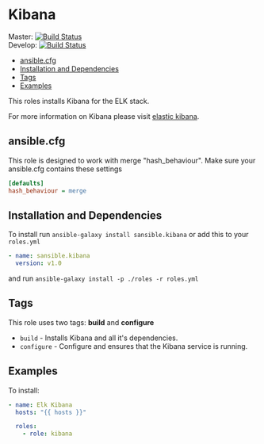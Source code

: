 # Kibana

Master: [![Build Status](https://travis-ci.org/sansible/kibana.svg?branch=master)](https://travis-ci.org/sansible/kibana)  
Develop: [![Build Status](https://travis-ci.org/sansible/kibana.svg?branch=develop)](https://travis-ci.org/sansible/kibana)

* [ansible.cfg](#ansible-cfg)
* [Installation and Dependencies](#installation-and-dependencies)
* [Tags](#tags)
* [Examples](#examples)

This roles installs Kibana for the ELK stack.

For more information on Kibana please visit [elastic kibana](https://www.elastic.co/products/kibana).




## ansible.cfg

This role is designed to work with merge "hash_behaviour". Make sure your
ansible.cfg contains these settings

```INI
[defaults]
hash_behaviour = merge
```




## Installation and Dependencies

To install run `ansible-galaxy install sansible.kibana` or add this to your
`roles.yml`

```YAML
- name: sansible.kibana
  version: v1.0
```

and run `ansible-galaxy install -p ./roles -r roles.yml`




## Tags

This role uses two tags: **build** and **configure**

* `build` - Installs Kibana and all it's dependencies.
* `configure` - Configure and ensures that the Kibana service is running.




## Examples

To install:

```YAML
- name: Elk Kibana
  hosts: "{{ hosts }}"

  roles:
    - role: kibana
```
